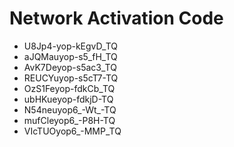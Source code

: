 # Network Activation Code
* U8Jp4-yop-kEgvD_TQ
* aJQMauyop-s5_fH_TQ
* AvK7Deyop-s5ac3_TQ
* REUCYuyop-s5cT7-TQ
* OzS1Feyop-fdkCb_TQ
* ubHKueyop-fdkjD-TQ
* N54neuyop6_-Wt_-TQ
* mufCleyop6_-P8H-TQ
* VIcTUOyop6_-MMP_TQ